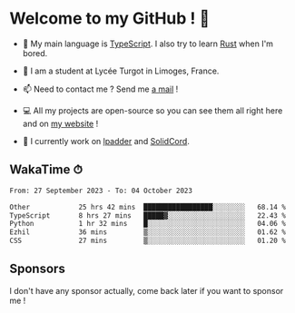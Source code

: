 # Welcome to my GitHub ! 🌃

- 🔭 My main language is [TypeScript](https://www.typescriptlang.org/). I also try to learn [Rust](https://www.rust-lang.org/) when I'm bored. 

- 🌱 I am a student at Lycée Turgot in Limoges, France.

- 📫 Need to contact me ? Send me <a href="mailto:mikkel@milescode.dev">a mail</a> !

- 💻 All my projects are open-source so you can see them all right here and on <a href="https://www.vexcited.ml">my website</a> !

- 👀 I currently work on [lpadder](https://github.com/Vexcited/lpadder) and [SolidCord](https://github.com/Vexcited/SolidCord).

## WakaTime ⏱

<!--START_SECTION:waka-->

```txt
From: 27 September 2023 - To: 04 October 2023

Other            25 hrs 42 mins  █████████████████░░░░░░░░   68.14 %
TypeScript       8 hrs 27 mins   █████▓░░░░░░░░░░░░░░░░░░░   22.43 %
Python           1 hr 32 mins    █░░░░░░░░░░░░░░░░░░░░░░░░   04.06 %
Ezhil            36 mins         ▒░░░░░░░░░░░░░░░░░░░░░░░░   01.62 %
CSS              27 mins         ▒░░░░░░░░░░░░░░░░░░░░░░░░   01.20 %
```

<!--END_SECTION:waka-->

## Sponsors

I don't have any sponsor actually, come back later if you want to sponsor me !
